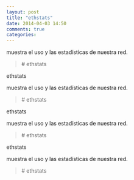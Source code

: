 ```yaml
---
layout: post
title: "ethstats"
date: 2014-04-03 14:50
comments: true
categories: 
---
```

muestra el uso y las estadísticas de nuestra red. 

>\# ethstats 

ethstats

muestra el uso y las estadísticas de nuestra red. 

>\# ethstats 

ethstats

muestra el uso y las estadísticas de nuestra red. 

>\# ethstats 

ethstats

muestra el uso y las estadísticas de nuestra red. 

>\# ethstats 

